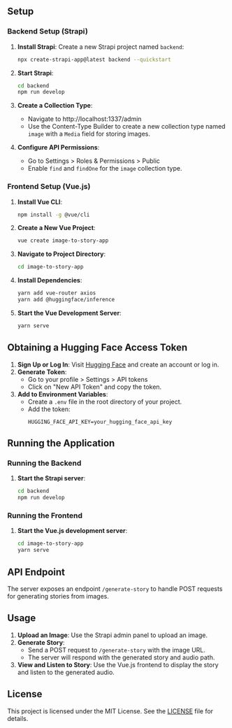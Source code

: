 ## Setup

### Backend Setup (Strapi)

1. **Install Strapi**: Create a new Strapi project named `backend`:
    ```bash
    npx create-strapi-app@latest backend --quickstart
    ```

2. **Start Strapi**:
    ```bash
    cd backend
    npm run develop
    ```

3. **Create a Collection Type**:
    - Navigate to http://localhost:1337/admin
    - Use the Content-Type Builder to create a new collection type named `image` with a `Media` field for storing images.

4. **Configure API Permissions**:
    - Go to Settings > Roles & Permissions > Public
    - Enable `find` and `findOne` for the `image` collection type.

### Frontend Setup (Vue.js)

1. **Install Vue CLI**:
    ```bash
    npm install -g @vue/cli
    ```

2. **Create a New Vue Project**:
    ```bash
    vue create image-to-story-app
    ```

3. **Navigate to Project Directory**:
    ```bash
    cd image-to-story-app
    ```

4. **Install Dependencies**:
    ```bash
    yarn add vue-router axios
    yarn add @huggingface/inference
    ```

5. **Start the Vue Development Server**:
    ```bash
    yarn serve
    ```

## Obtaining a Hugging Face Access Token

1. **Sign Up or Log In**: Visit [Hugging Face](https://huggingface.co/) and create an account or log in.
2. **Generate Token**:
    - Go to your profile > Settings > API tokens
    - Click on "New API Token" and copy the token.
3. **Add to Environment Variables**:
    - Create a `.env` file in the root directory of your project.
    - Add the token:
      ```env
      HUGGING_FACE_API_KEY=your_hugging_face_api_key
      ```

## Running the Application

### Running the Backend

1. **Start the Strapi server**:
    ```bash
    cd backend
    npm run develop
    ```

### Running the Frontend

1. **Start the Vue.js development server**:
    ```bash
    cd image-to-story-app
    yarn serve
    ```

## API Endpoint

The server exposes an endpoint `/generate-story` to handle POST requests for generating stories from images.

## Usage

1. **Upload an Image**: Use the Strapi admin panel to upload an image.
2. **Generate Story**:
    - Send a POST request to `/generate-story` with the image URL.
    - The server will respond with the generated story and audio path.
3. **View and Listen to Story**: Use the Vue.js frontend to display the story and listen to the generated audio.

## License

This project is licensed under the MIT License. See the [LICENSE](LICENSE) file for details.
